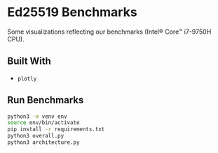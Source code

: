 # Ed25519 Benchmarks

Some visualizations reflecting our benchmarks (Intel® Core™ i7-9750H CPU).

## Built With

- `plotly`

## Run Benchmarks

```bash
python3 -m venv env
source env/bin/activate
pip install -r requirements.txt
python3 overall.py
python3 architecture.py
```
